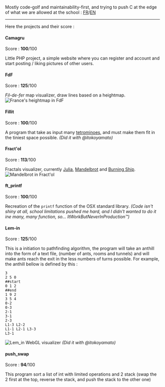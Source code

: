 Mostly code-golf and maintainability-first, and trying to push C at the edge of what we are allowed at the school : [FR](https://cdn.intra.42.fr/pdf/pdf/317/norme.fr.pdf)/[EN](https://cdn.intra.42.fr/pdf/pdf/960/norme.en.pdf)
* * *

Here the projects and their score :

#### Camagru
Score : **100**/100

Little PHP project, a simple website where you can register and account and start posting / liking pictures of other users.

#### FdF
Score : **125**/100

*Fil-de-fer* map visualizer, draw lines based on a heightmap.
![France's heightmap in FdF](https://i.imgur.com/x6LHPOg.png)

#### Fillit
Score : **100**/100

A program that take as input many [tetrominoes](https://en.wikipedia.org/wiki/Tetromino), and must make them fit in the tiniest space possible.
*(Did it with @itokoyamato)*

#### Fract'ol
Score : **113**/100

Fractals visualizer, currently [Julia](https://en.wikipedia.org/wiki/Julia_set), [Mandelbrot](https://en.wikipedia.org/wiki/Mandelbrot_set) and [Burning Ship](https://en.wikipedia.org/wiki/Burning_Ship_fractal).
![Mandelbrot in Fract'ol](https://i.imgur.com/nLjk81Q.png)

#### ft_printf
Score : **100**/100

Recreation of the `printf` function of the OSX standard library.
*(Code isn't shiny at all, school limitations pushed me hard, and I didn't wanted to do it ine many, many function, so... ItWorkButNeverInProduction™️)*

#### Lem-in
Score : **125**/100

This is a initiation to pathfinding algorithm, the program will take an anthill into the form of a text file, (number of ants, rooms and tunnels) and will make ants reach the exit in the less numbers of turns possible.
For example, the anthill bellow is defined by this :
```
3
2 5 0
##start
0 1 2
##end
1 9 2
3 5 4
0-2
0-3
2-1
3-1
2-3
L1-3 L2-2
L1-1 L2-1 L3-3
L3-1
```
![Lem_in WebGL visualizer](https://i.imgur.com/ppjvM95.png)
*(Did it with @itokoyamato)*

#### push_swap
Score : **94**/100

This program sort a list of int with limited operations and 2 stack (swap the 2 first at the top, reverse the stack, and push the stack to the other one)
